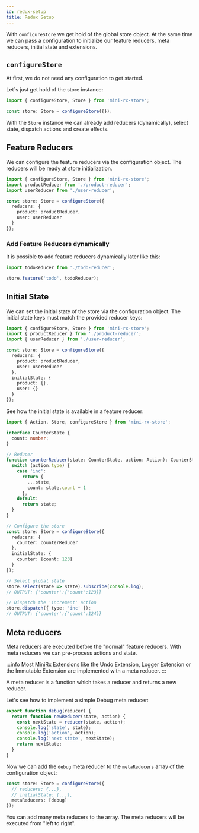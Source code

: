 ```yaml
---
id: redux-setup
title: Redux Setup
---
```


With `configureStore` we get hold of the global store object. 
At the same time we can pass a configuration to initialize our feature reducers, meta reducers, initial state and extensions.

## `configureStore`
At first, we do not need any configuration to get started.

Let`s just get hold of the store instance:
```ts
import { configureStore, Store } from 'mini-rx-store';

const store: Store = configureStore({});
```

With the `Store` instance we can already add reducers (dynamically), select state, dispatch actions and create effects.

## Feature Reducers
We can configure the feature reducers via the configuration object. The reducers will be ready at store initialization.

```ts
import { configureStore, Store } from 'mini-rx-store';
import productReducer from './product-reducer';
import userReducer from './user-reducer';

const store: Store = configureStore({
  reducers: {
    product: productReducer,
    user: userReducer
  }
});
```

### Add Feature Reducers dynamically
It is possible to add feature reducers dynamically later like this:
```ts
import todoReducer from './todo-reducer';

store.feature('todo', todoReducer);
```

## Initial State
We can set the initial state of the store via the configuration object. The initial state keys must match the provided reducer keys:
```ts
import { configureStore, Store } from 'mini-rx-store';
import { productReducer } from './product-reducer';
import { userReducer } from './user-reducer';

const store: Store = configureStore({
  reducers: {
    product: productReducer,
    user: userReducer
  },
  initialState: {
    product: {},
    user: {}
  }
});
```
See how the initial state is available in a feature reducer:
```ts
import { Action, Store, configureStore } from 'mini-rx-store';

interface CounterState {
  count: number;
}

// Reducer
function counterReducer(state: CounterState, action: Action): CounterState {
  switch (action.type) {
    case 'inc':
      return {
        ...state,
        count: state.count + 1
      };
    default:
      return state;
  }
}

// Configure the store
const store: Store = configureStore({
  reducers: {
    counter: counterReducer
  },
  initialState: {
    counter: {count: 123} 
  }
});

// Select global state
store.select(state => state).subscribe(console.log);
// OUTPUT: {'counter':{'count':123}}

// Dispatch the 'increment' action
store.dispatch({ type: 'inc' });
// OUTPUT: {'counter':{'count':124}}
```

## Meta reducers
Meta reducers are executed before the "normal" feature reducers.
With meta reducers we can pre-process actions and state.

:::info
Most MiniRx Extensions like the Undo Extension, Logger Extension or the Immutable Extension are implemented with a meta reducer.
:::

A meta reducer is a function which takes a reducer and returns a new reducer.

Let's see how to implement a simple Debug meta reducer:

```ts
export function debug(reducer) {
  return function newReducer(state, action) {
    const nextState = reducer(state, action);
    console.log('state', state);
    console.log('action', action);
    console.log('next state', nextState);
    return nextState;
  }
}
```
Now we can add the `debug` meta reducer to the `metaReducers` array of the configuration object:
```ts
const store: Store = configureStore({
  // reducers: {...},
  // initialState: {...},
  metaReducers: [debug]
});
```
You can add many meta reducers to the array. The meta reducers will be executed from "left to right".
